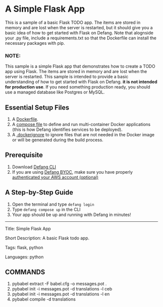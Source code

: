 # A Simple Flask App

This is a sample of a basic Flask TODO app. The items are stored in memory and are lost when the server is restarted, but it should give you a basic idea of how to get started with Flask on Defang. Note that alognside your .py file, include a requirements.txt so that the Dockerfile can install the necessary packages with pip.

### NOTE:
This sample is a simple Flask app that demonstrates how to create a TODO app using Flask. The items are stored in memory and are lost when the server is restarted. This sample is intended to provide a basic understanding of how to get started with Flask on Defang. **it is not intended for production use**. If you need something production ready, you should use a managed database like Postgres or MySQL.

## Essential Setup Files
1. A [Dockerfile](https://docs.docker.com/develop/develop-images/dockerfile_best-practices/).
2. A [compose file](https://docs.defang.io/docs/concepts/compose) to define and run multi-container Docker applications (this is how Defang identifies services to be deployed).
3. A [.dockerignore](https://docs.docker.com/build/building/context/#dockerignore-files) to ignore files that are not needed in the Docker image or will be generated during the build process.

## Prerequisite
1. Download [Defang CLI](https://github.com/DefangLabs/defang)
2. If you are using [Defang BYOC](https://docs.defang.io/docs/concepts/defang-byoc), make sure you have properly [authenticated your AWS account (optional)](https://docs.aws.amazon.com/cli/latest/userguide/cli-chap-configure.html) 

## A Step-by-Step Guide
1. Open the terminal and type `defang login`
2. Type `defang compose up` in the CLI
3. Your app should be up and running with Defang in minutes!

---

Title: Simple Flask App

Short Description: A basic Flask todo app.

Tags: flask, python

Languages: python

## COMMANDS
1. pybabel extract -F babel.cfg -o messages.pot .
2. pybabel init -i messages.pot -d translations -l ceb
3. pybabel init -i messages.pot -d translations -l en
4. pybabel compile -d translations